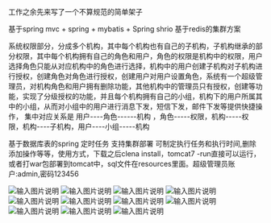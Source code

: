 工作之余先来写了一个不算规范的简单架子

基于spring mvc + spring + mybatis + Spring shrio 基于redis的集群方案

系统权限部分，分成多个机构，其中每个机构也有自己的子机构，子机构继承的部分权限，其中每个机构拥有自己的角色和用户，角色的权限是机构中的权限，用户选择角色只能从对应机构中的角色进行选择，机构中的用户创建子机构对子机构进行授权，创建角色对角色进行授权，创建用户对用户设置角色，系统有一个超级管理员，对机构角色和用户拥有删除功能，其他机构中的管理员只有授权，创建等功能，实现了分级授权的功能，并且每个机构拥有自己的小组，机构下的用户所属其中的小组，从而对小组中的用户进行消息下发，短信下发，邮件下发等提供快捷操作， 集中对应关系是  用户----角色------机构 ，角色-----权限，机构-----权限，机构----子机构，用户----小组-----机构

基于数据库表的spring 定时任务 支持集群部署 可制定执行任务和执行时间,删除添加操作等等，使用方式，下载之后clena install，tomcat7 -run直接可以运行，或者打war包部署到tomcat中，sql文件在resources里面。超级管理员账户:admin,密码123456

![输入图片说明](https://images.gitee.com/uploads/images/2019/0619/130516_894032dd_536094.png "屏幕截图.png")
![输入图片说明](https://images.gitee.com/uploads/images/2019/0619/130536_804b37c6_536094.png "屏幕截图.png")
![输入图片说明](https://images.gitee.com/uploads/images/2019/0619/130550_f1a35217_536094.png "屏幕截图.png")
![输入图片说明](https://images.gitee.com/uploads/images/2019/0619/130630_cae1851a_536094.png "屏幕截图.png")
![输入图片说明](https://images.gitee.com/uploads/images/2019/0619/130651_fa3b8ca0_536094.png "屏幕截图.png")
![输入图片说明](https://images.gitee.com/uploads/images/2019/0619/130705_a7c75ced_536094.png "屏幕截图.png")
![输入图片说明](https://images.gitee.com/uploads/images/2019/0619/130717_54da181d_536094.png "屏幕截图.png")
![输入图片说明](https://images.gitee.com/uploads/images/2019/0619/130740_1376a076_536094.png "屏幕截图.png")
![输入图片说明](https://images.gitee.com/uploads/images/2019/0619/130751_59af17ed_536094.png "屏幕截图.png")
![输入图片说明](https://images.gitee.com/uploads/images/2019/0619/130802_6dca37e2_536094.png "屏幕截图.png")
![输入图片说明](https://images.gitee.com/uploads/images/2019/0619/130850_bfdf8e1a_536094.png "屏幕截图.png")
